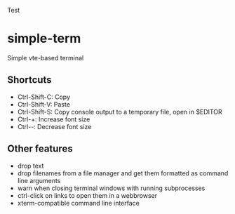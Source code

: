 Test
# simple-term

Simple vte-based terminal

## Shortcuts

- Ctrl-Shift-C: Copy
- Ctrl-Shift-V: Paste
- Ctrl-Shift-S: Copy console output to a temporary file, open in $EDITOR
- Ctrl-+: Increase font size
- Ctrl--: Decrease font size

## Other features

- drop text
- drop filenames from a file manager and get them formatted as command line
  arguments
- warn when closing terminal windows with running subprocesses
- ctrl-click on links to open them in a webbrowser
- xterm-compatible command line interface
